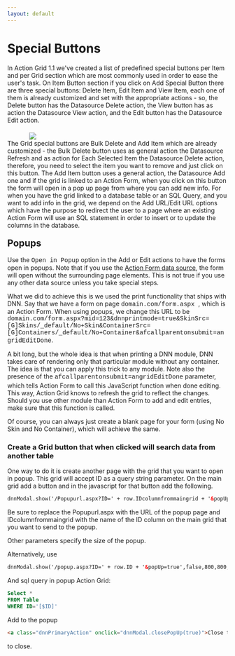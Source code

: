 ```yaml
---
layout: default
---
```

# Special Buttons

<div style="float: left; max-width: 100%; margin-bottom: 20px">
In Action Grid 1.1 we've created a list of predefined special buttons per Item and per Grid section which are most commonly used in order to ease the user's task. On Item Button section if you click on Add Special Button there are three special buttons: Delete Item, Edit Item and View Item, each one of them is already customized and set with the appropriate actions - so, the Delete button has the Datasource Delete action, the View button has as action the Datasource View action, and the Edit button has the Datasource Edit action.  
</div>
<img style="margin-left:50px" src="assets/specialbuttons.png"/>
<div style="float: left; max-width: 100%; margin-bottom: 20px">
The Grid special buttons are Bulk Delete and Add Item which are already customized - the Bulk Delete button uses as general action the Datasource Refresh and as action for Each Selected Item the Datasource Delete action, therefore, you need to select the item you want to remove and just click on this button. The Add Item button uses a general action, the Datasource Add one and if the grid is linked to an Action Form, when you click on this button the form will open in a pop up page from where you can add new info. For when you have the grid linked to a database table or an SQL Query, and you want to add info in the grid, we depend on the Add URL/Edit URL options which have the purpose to 
redirect the user to a page where an existing Action Form will use an 
SQL statement in order to insert or to update the columns in the 
database.
</div>

## Popups

Use the <font face="courier new, monospace">Open in Popup</font> option in the Add or Edit actions to have the forms open in popups. Note that if you use the [Action Form data source](http://action-grid.dnnsharp.com/data-sources/action-form), the form will open without the surrounding page elements. This is not true if you use any other data source unless you take special steps.

What we did to achieve this is we used the print functionality that ships with DNN. Say that we have a form on page <font face="courier new, monospace"> domain.com/form.aspx </font>, which is an Action Form. When using popups, we change this URL to be <font face="courier new, monospace">domain.com/form.aspx?mid=123&dnnprintmode=true&SkinSrc=[G]Skins/_default/No+Skin&ContainerSrc=[G]Containers/_default/No+Container&afcallparentonsubmit=angridEditDone</font>.

A bit long, but the whole idea is that when printing a DNN module, DNN takes care of rendering only that particular module without any container. The idea is that you can apply this trick to any module. Note also the presence of the <span style="font-family:courier new,monospace;font-size:1em;line-height:1.5;background-color:transparent">afcallparentonsubmit=angridEditDone</span> parameter, which tells Action Form to call this JavaScript function when done editing. This way, Action Grid knows to refresh the grid to reflect the changes. Should you use other module than Action Form to add and edit entries, make sure that this function is called.

Of course, you can always just create a blank page for your form (using No Skin and No Container), which will achieve the same.

### Create a Grid button that when clicked will search data from another table

One way to do it is create another page with the grid that you want to open in popup. This grid will accept ID as a query string parameter. On the main grid add a button and in the javascript for that button add the following.

``` html
dnnModal.show('/Popupurl.aspx?ID=' + row.IDcolumnfrommaingrid + '&popUp=true',false,800,800,false);
```

Be sure to replace the Popupurl.aspx with the URL of the popup page and IDcolumnfrommaingrid with the name of the ID column on the main grid that you want to send to the popup.

Other parameters specify the size of the popup.

Alternatively, use

``` html
dnnModal.show('/popup.aspx?ID=' + row.ID + '&popUp=true',false,800,800,false);
```

And sql query in popup Action Grid:

``` sql
Select *
FROM Table
WHERE ID='[$ID]'
```

Add to the popup

``` html
<a class="dnnPrimaryAction" onclick="dnnModal.closePopUp(true)">Close this window</a>
```

to close.